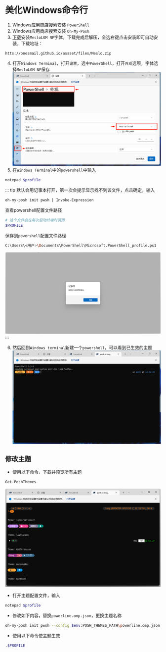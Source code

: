 # 美化Windows命令行
1. Windows应用商店搜索安装 `PowerShell`
2. Windows应用商店搜索安装 `Oh-My-Posh`
3. [下载](htts://onesmail.github.io/assset/files/Meslo.zip)安装`MesloLGM NF`字体，下载完成后解压，全选右键点击安装即可自动安装，下载地址：
```
htts://onesmail.github.io/assset/files/Meslo.zip
```
4. 打开`Windows Terminal`，打开`设置`，选中`PowerShell`，打开`外观`选项，字体选择`MesloLGM NF`保存
![微信截图_20230430123753](https://raw.githubusercontent.com/onesmail/onesmail.github.io/master/assset/images/%E5%BE%AE%E4%BF%A1%E6%88%AA%E5%9B%BE_20230430123753.png)
5. 在`Windows Terminal`中的`powershell`中输入
```sh
notepad $profile
```
::: tip
默认会用记事本打开，第一次会提示显示找不到该文件，点击确定，输入
```ps
oh-my-posh init pwsh | Invoke-Expression
```
查看powershell配置文件路径
```sh
# 这个文件会在每次启动终端时调用
$PROFILE
```
保存到`powershell`配置文件路径
```sh
C:\Users\<用户>\Documents\PowerShell\Microsoft.PowerShell_profile.ps1
```
![微信截图_20230430123902](https://raw.githubusercontent.com/onesmail/onesmail.github.io/master/assset/images/%E5%BE%AE%E4%BF%A1%E6%88%AA%E5%9B%BE_20230430123902.png)
:::

6. 然后回到`Windows terminal`新建一个`powershell`，可以看到已生效的主题
![微信截图_20230430125258](https://raw.githubusercontent.com/onesmail/onesmail.github.io/master/assset/images/%E5%BE%AE%E4%BF%A1%E6%88%AA%E5%9B%BE_20230430125258.png)

## 修改主题
- 使用以下命令，下载并预览所有主题
```sh
Get-PoshThemes
```
![微信截图_20230430125641](https://raw.githubusercontent.com/onesmail/onesmail.github.io/master/assset/images/%E5%BE%AE%E4%BF%A1%E6%88%AA%E5%9B%BE_20230430125641.png)

- 打开主题配置文件，输入
```sh
notepad $profile
```
- 修改如下内容，替换`powerline.omp.json`，更换主题名称
```sh
oh-my-posh init pwsh --config $env:POSH_THEMES_PATH\powerline.omp.json | Invoke-Expression
```
- 使用以下命令使主题生效
```sh
.$PROFILE
```